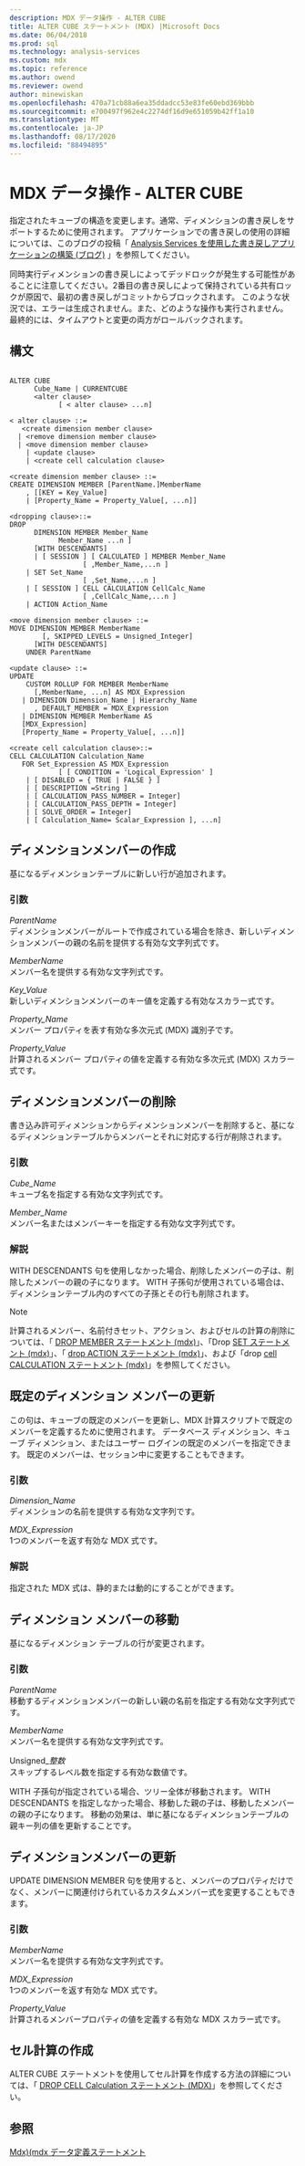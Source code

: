 ```yaml
---
description: MDX データ操作 - ALTER CUBE
title: ALTER CUBE ステートメント (MDX) |Microsoft Docs
ms.date: 06/04/2018
ms.prod: sql
ms.technology: analysis-services
ms.custom: mdx
ms.topic: reference
ms.author: owend
ms.reviewer: owend
author: minewiskan
ms.openlocfilehash: 470a71cb88a6ea35ddadcc53e83fe60ebd369bbb
ms.sourcegitcommit: e700497f962e4c2274df16d9e651059b42ff1a10
ms.translationtype: MT
ms.contentlocale: ja-JP
ms.lasthandoff: 08/17/2020
ms.locfileid: "88494895"
---
```

# <a name="mdx-data-definition---alter-cube"></a>MDX データ操作 - ALTER CUBE


  指定されたキューブの構造を変更します。通常、ディメンションの書き戻しをサポートするために使用されます。 アプリケーションでの書き戻しの使用の詳細については、このブログの投稿「 [Analysis Services を使用した書き戻しアプリケーションの構築 (ブログ)](https://go.microsoft.com/fwlink/?LinkId=394977) 」を参照してください。  
  
 同時実行ディメンションの書き戻しによってデッドロックが発生する可能性があることに注意してください。2番目の書き戻しによって保持されている共有ロックが原因で、最初の書き戻しがコミットからブロックされます。 このような状況では、エラーは生成されません。また、どのような操作も実行されません。 最終的には、タイムアウトと変更の両方がロールバックされます。  
  
## <a name="syntax"></a>構文  
  
```  
  
ALTER CUBE  
      Cube_Name | CURRENTCUBE  
      <alter clause>   
            [ < alter clause> ...n]  
  
< alter clause> ::=   
   <create dimension member clause>   
  | <remove dimension member clause>  
  | <move dimension member clause>   
    | <update clause>   
    | <create cell calculation clause>  
  
<create dimension member clause> ::=  
CREATE DIMENSION MEMBER [ParentName.]MemberName  
    , [[KEY = Key_Value]   
    | [Property_Name = Property_Value[, ...n]]  
  
<dropping clause>::=  
DROP   
      DIMENSION MEMBER Member_Name   
            Member_Name ...n ]   
      [WITH DESCENDANTS]  
      | [ SESSION ] [ CALCULATED ] MEMBER Member_Name   
                  [ ,Member_Name,...n ]   
    | SET Set_Name  
                  [ ,Set_Name,...n ]   
    | [ SESSION ] CELL CALCULATION CellCalc_Name  
                  [ ,CellCalc_Name,...n ]   
    | ACTION Action_Name  
  
<move dimension member clause> ::=  
MOVE DIMENSION MEMBER MemberName  
        [, SKIPPED_LEVELS = Unsigned_Integer]   
      [WITH DESCENDANTS]  
    UNDER ParentName      
  
<update clause> ::=  
UPDATE   
    CUSTOM ROLLUP FOR MEMBER MemberName  
      [,MemberName, ...n] AS MDX_Expression  
   | DIMENSION Dimension_Name | Hierarchy_Name  
      , DEFAULT_MEMBER = MDX_Expression  
   | DIMENSION MEMBER MemberName AS  
   [MDX_Expression]  
   [Property_Name = Property_Value[, ...n]]  
  
<create cell calculation clause>::=  
CELL CALCULATION Calculation_Name   
   FOR Set_Expression AS MDX_Expression   
            [ [ CONDITION = 'Logical_Expression' ]   
    | [ DISABLED = { TRUE | FALSE } ]   
    | [ DESCRIPTION =String ]   
    | [ CALCULATION_PASS_NUMBER = Integer]   
    | [ CALCULATION_PASS_DEPTH = Integer]   
    | [ SOLVE_ORDER = Integer]   
    | [ Calculation_Name= Scalar_Expression ], ...n]  
```  
  
## <a name="creating-a-dimension-member"></a>ディメンションメンバーの作成  
 基になるディメンションテーブルに新しい行が追加されます。  
  
### <a name="arguments"></a>引数  
 *ParentName*  
 ディメンションメンバーがルートで作成されている場合を除き、新しいディメンションメンバーの親の名前を提供する有効な文字列式です。  
  
 *MemberName*  
 メンバー名を提供する有効な文字列式です。  
  
 *Key_Value*  
 新しいディメンションメンバーのキー値を定義する有効なスカラー式です。  
  
 *Property_Name*  
 メンバー プロパティを表す有効な多次元式 (MDX) 識別子です。  
  
 *Property_Value*  
 計算されるメンバー プロパティの値を定義する有効な多次元式 (MDX) スカラー式です。  
  
## <a name="dropping-a-dimension-member"></a>ディメンションメンバーの削除  
 書き込み許可ディメンションからディメンションメンバーを削除すると、基になるディメンションテーブルからメンバーとそれに対応する行が削除されます。  
  
### <a name="arguments"></a>引数  
 *Cube_Name*  
 キューブ名を指定する有効な文字列式です。  
  
 *Member_Name*  
 メンバー名またはメンバーキーを指定する有効な文字列式です。  
  
### <a name="remarks"></a>解説  
 WITH DESCENDANTS 句を使用しなかった場合、削除したメンバーの子は、削除したメンバーの親の子になります。 WITH 子孫句が使用されている場合は、ディメンションテーブル内のすべての子孫とその行も削除されます。  
  
> [!NOTE]  
>  計算されるメンバー、名前付きセット、アクション、およびセルの計算の削除については、「 [DROP MEMBER ステートメント &#40;mdx&#41;](../mdx/mdx-data-definition-drop-member.md)」、「Drop [SET ステートメント &#40;mdx&#41;](../mdx/mdx-data-definition-drop-set.md)」、「 [drop ACTION ステートメント &#40;mdx&#41;](../mdx/mdx-data-definition-drop-action.md)」、および「drop [cell CALCULATION ステートメント &#40;mdx&#41;](../mdx/mdx-data-definition-drop-cell-calculation.md)」を参照してください。  
  
## <a name="updating-the-default-dimension-member"></a>既定のディメンション メンバーの更新  
 この句は、キューブの既定のメンバーを更新し、MDX 計算スクリプトで既定のメンバーを定義するために使用されます。 データベース ディメンション、キューブ ディメンション、またはユーザー ログインの既定のメンバーを指定できます。 既定のメンバーは、セッション中に変更することもできます。  
  
### <a name="arguments"></a>引数  
 *Dimension_Name*  
 ディメンションの名前を提供する有効な文字列です。  
  
 *MDX_Expression*  
 1つのメンバーを返す有効な MDX 式です。  
  
### <a name="remarks"></a>解説  
 指定された MDX 式は、静的または動的にすることができます。  
  
## <a name="moving-a-dimension-member"></a>ディメンション メンバーの移動  
 基になるディメンション テーブルの行が変更されます。  
  
### <a name="arguments"></a>引数  
 *ParentName*  
 移動するディメンションメンバーの新しい親の名前を指定する有効な文字列式です。  
  
 *MemberName*  
 メンバー名を提供する有効な文字列式です。  
  
 Unsigned_*整数*  
 スキップするレベル数を指定する有効な数値です。  
  
 WITH 子孫句が指定されている場合、ツリー全体が移動されます。 WITH DESCENDANTS を指定しなかった場合、移動した親の子は、移動したメンバーの親の子になります。 移動の効果は、単に基になるディメンションテーブルの親キー列の値を更新することです。  
  
## <a name="updating-a-dimension-member"></a>ディメンションメンバーの更新  
 UPDATE DIMENSION MEMBER 句を使用すると、メンバーのプロパティだけでなく、メンバーに関連付けられているカスタムメンバー式を変更することもできます。  
  
### <a name="arguments"></a>引数  
 *MemberName*  
 メンバー名を提供する有効な文字列式です。  
  
 *MDX_Expression*  
 1つのメンバーを返す有効な MDX 式です。  
  
 *Property_Value*  
 計算されるメンバープロパティの値を定義する有効な MDX スカラー式です。  
  
## <a name="creating-a-cell-calculation"></a>セル計算の作成  
 ALTER CUBE ステートメントを使用してセル計算を作成する方法の詳細については、「 [DROP CELL Calculation ステートメント &#40;MDX&#41;](../mdx/mdx-data-definition-drop-cell-calculation.md)」を参照してください。  
  
## <a name="see-also"></a>参照  
 [Mdx&#41;&#40;mdx データ定義ステートメント ](../mdx/mdx-data-definition-statements-mdx.md)  
  
  
